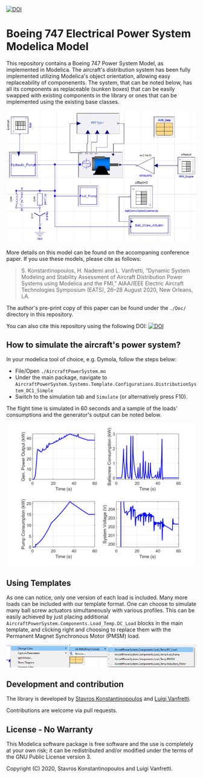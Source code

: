 [![DOI](https://zenodo.org/badge/250306310.svg)](https://zenodo.org/badge/latestdoi/250306310)

# Boeing 747 Electrical Power System Modelica Model
This repository contains a Boeing 747 Power System Model, as implemented in Modelica. The aircraft's distribution system has been fully implemented utilizing Modelica's object orientation, allowing easy replaceability of componenents. The system, that can be noted below, has all its components as replaceable (sunken boxes) that can be easily swapped with existing components in the library or ones that can be implemented using the existing base classes.

![alt text](https://github.com/ALSETLab/Boeing737_PowerSystem_in_Modelica/blob/master/Flight_Simulation_Example/system.jpg)

More details on this model can be found on the accompaning conference paper. If you use these models, please cite as follows:
> S. Konstantinopoulos, H. Nademi and L. Vanfretti, “Dynamic System Modeling and Stability Assessment of Aircraft Distribution Power Systems using Modelica and the FMI,” AIAA/IEEE Electric Aircraft Technologies Symposium (EATS), 26–28 August 2020, New Orleans, LA.

The author's pre-print copy of this paper can be found under the `./Doc/` directory in this repository.

You can also cite this repository using the following DOI: [![DOI](https://zenodo.org/badge/250306310.svg)](https://zenodo.org/badge/latestdoi/250306310)


## How to simulate the aircraft's power system?
In your modelica tool of choice, e.g. Dymola, follow the steps below:

- File/Open `./AircraftPowerSystem.mo`
- Under the main package, navigate to `AircraftPowerSystem.Systems.Template.Configurations.DistributionSystem_DC1_Simple`
- Switch to the simulation tab and `Simulate` (or alternatively press F10).

The flight time is simulated in 60 seconds and a sample of the loads' consumptions and the generator's output can be noted below.

![alt text](https://github.com/ALSETLab/Boeing737_PowerSystem_in_Modelica/blob/master/Flight_Simulation_Example/flight.jpg)


## Using Templates

As one can notice, only one version of each load is included. Many more loads can be included with our template format. One can choose to simulate many ball screw actuators simultaneously with various profiles. This can be easily achieved by just placing additional `AircraftPowerSystem.Components.Load_Temp.DC_Load` blocks in the main template, and clicking right and choosing to replace them with the Permanent Magnet Synchronous Motor (PMSM) load.

![alt text](https://github.com/ALSETLab/Boeing737_PowerSystem_in_Modelica/blob/master/Flight_Simulation_Example/rep.png)

## Development and contribution
The library is developed by [Stavros Konstantinopoulos](https://github.com/StavrosKon) and [Luigi Vanfretti](https://github.com/lvanfretti).

Contributions are welcome via pull requests.

## License - No Warranty
This Modelica software package is free software and the use is completely at your own risk; it can be redistributed and/or modified under the terms of the GNU Public License version 3.

Copyright (C) 2020, Stavros Konstantinopoulos and Luigi Vanfretti.
